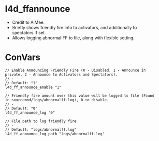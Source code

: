 # l4d_ffannounce

- Credit to AiMee.
- Briefly shows friendly fire info to activators, and additionally to spectators if set.
- Allows logging abnormal FF to file, along with flexible setting.

# ConVars
```
// Enable Announcing Friendly Fire (0 - Disabled, 1 - Announce in private, 2 - Announce to Activators and Spectators).  
// -  
// Default: "1"  
l4d_ff_announce_enable "1"  

// Friendly fire amount over this value will be logged to file (Found in sourcemod/logs/abnormalff.log), 0 to disable.  
// -  
// Default: "0"  
l4d_ff_announce_log "0"  

// File path to log friendly fire  
// -  
// Default: "logs/abnormalff.log"  
l4d_ff_announce_log_path "logs/abnormalff.log"
```